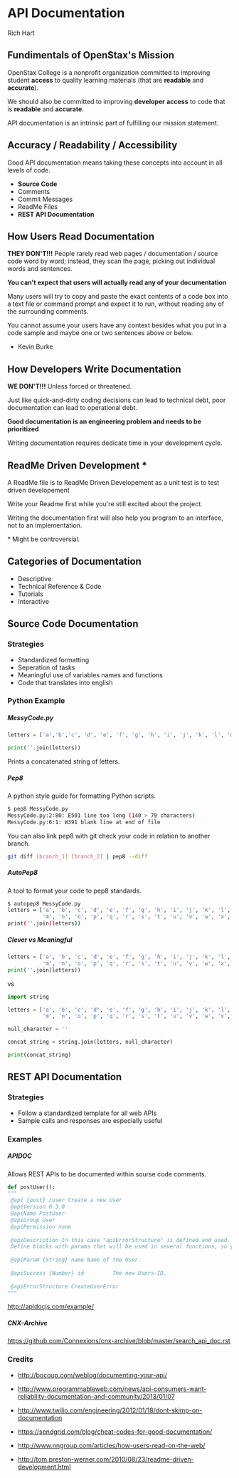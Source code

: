 # API Documentation
Rich Hart


## Fundimentals of OpenStax's Mission

OpenStax College is a nonprofit organization committed to improving student  __access__ to quality learning materials (that are __readable__ and __accurate__).

We should also be committed to improving __developer__ __access__ to code that is __readable__ and __accurate__.

API documentation is an intrinsic part of fulfilling our mission statement. 

## Accuracy / Readability / Accessibility

Good API documentation means taking these concepts into account in all levels of code. 

* __Source Code__
* Comments 
* Commit Messages
* ReadMe Files
* __REST API Documentation__


<!---
http://xkcd.com/1296/

Give a dolar line
-->
## How Users Read Documentation

__THEY DON'T!!!__ People rarely read web pages / documentation / source code word by word; instead, they scan the page, picking out individual words and sentences. 

__You can't expect that users will actually read any of your documentation__

Many users will try to copy and paste the exact contents of a code box into a text file or command prompt and expect it to run, without reading any of the surrounding comments.

You cannot assume your users have any context besides what you put in a code sample and maybe one or two sentences above or below.

- Kevin Burke

## How Developers Write Documentation

__WE DON'T!!!__ Unless forced or threatened.

Just like quick-and-dirty coding decisions can lead to technical debt, poor documentation can lead to operational debt.

__Good documentation is an engineering problem and needs to be prioritized__

Writing documentation requires dedicate time in your development cycle.


## ReadMe Driven Development *

A ReadMe file is to ReadMe Driven Developement as a unit test is to test driven developement

Write your Readme first while you're still excited about the project.

Writing the documentation first will also help you program to an interface, not to an implementation.

\* Might be controversial. 

## Categories of Documentation

* Descriptive
* Technical Reference & Code
* Tutorials
* Interactive

## Source Code Documentation

### Strategies

*  Standardized formatting
*  Seperation of tasks
*  Meaningful use of variables names and functions
*  Code that translates into english

### Python Example

##### MessyCode.py

```python
letters = ['a','b','c', 'd', 'e', 'f', 'g', 'h', 'i', 'j', 'k', 'l', 'm', 'n', 'o', 'p', 'q', 'r', 's', 't', 'u', 'v', 'w', 'x', 'y', 'z']

print(''.join(letters))
```

Prints a concatenated string of letters.

##### Pep8

A python style guide for formatting Python scripts.

```sh
$ pep8 MessyCode.py
MessyCode.py:2:80: E501 line too long (140 > 79 characters)
MessyCode.py:6:1: W391 blank line at end of file
```

You can also link pep8 with git check your code in relation to another branch.

```sh
git diff [branch_1] [branch_2] | pep8 --diff
```

##### AutoPep8

A tool to format your code to pep8 standards. 

```sh
$ autopep8 MessyCode.py
letters = ['a', 'b', 'c', 'd', 'e', 'f', 'g', 'h', 'i', 'j', 'k', 'l',
           'm', 'n', 'o', 'p', 'q', 'r', 's', 't', 'u', 'v', 'w', 'x', 'y', 'z']
print(''.join(letters))
```

##### Clever vs Meaningful

```python
letters = ['a', 'b', 'c', 'd', 'e', 'f', 'g', 'h', 'i', 'j', 'k', 'l',
           'm', 'n', 'o', 'p', 'q', 'r', 's', 't', 'u', 'v', 'w', 'x', 'y', 'z']
print(''.join(letters))
```

vs

```python
import string

letters = ['a', 'b', 'c', 'd', 'e', 'f', 'g', 'h', 'i', 'j', 'k', 'l',
           'm', 'n', 'o', 'p', 'q', 'r', 's', 't', 'u', 'v', 'w', 'x', 'y', 'z']

null_character = ''

concat_string = string.join(letters, null_character)

print(concat_string)
```

## REST API Documentation

### Strategies

* Follow a standardized template for all web APIs
* Sample calls and responses are especially useful

### Examples

##### APIDOC

Allows REST APIs to be documented within sourse code comments.

```python
def postUser():
"""
 @api {post} /user Create a new User
 @apiVersion 0.3.0
 @apiName PostUser
 @apiGroup User
 @apiPermission none
 
 @apiDescription In this case "apiErrorStructure" is defined and used.
 Define blocks with params that will be used in several functions, so you dont have to rewrite them.
 
 @apiParam {String} name Name of the User.
 
 @apiSuccess {Number} id         The new Users-ID.
 
 @apiErrorStructure CreateUserError
"""
```

http://apidocjs.com/example/

##### CNX-Archive

https://github.com/Connexions/cnx-archive/blob/master/search_api_doc.rst

### Credits

* http://bocoup.com/weblog/documenting-your-api/

* http://www.programmableweb.com/news/api-consumers-want-reliability-documentation-and-community/2013/01/07

* http://www.twilio.com/engineering/2012/01/18/dont-skimp-on-documentation

* https://sendgrid.com/blog/cheat-codes-for-good-documentation/

* http://www.nngroup.com/articles/how-users-read-on-the-web/

* http://tom.preston-werner.com/2010/08/23/readme-driven-development.html
